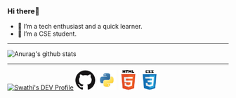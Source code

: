 ### Hi there👋
- 🔭 I’m a tech enthusiast and a quick learner.
- 🌱 I’m a CSE student.<!-- - 👯 I’m looking to collaborate on Java projects. -->
<!-- - 📫 How to reach me: <a href="https://www.linkedin.com/in/swathi-prabhu-839186181/" target="_blank">linkedin</a> -->
<!-- - 😄 call me: Swathi ;)
- ⚡ Fun fact: I love travelling, exploring variety of foods, dance, write blogs and more. -->

----

![Anurag's github stats](https://github-readme-stats.vercel.app/api?username=swathiprabhu3&show_icons=true&theme=radical)

----

<a href="https://dev.to/swathiprabhu3"><img src="https://d2fltix0v2e0sb.cloudfront.net/dev-badge.svg" alt="Swathi's DEV Profile" height="45" width="45"></a> <img src="https://raw.githubusercontent.com/github/explore/78df643247d429f6cc873026c0622819ad797942/topics/github/github.png" height="45" width="45" >  <img src="https://raw.githubusercontent.com/github/explore/80688e429a7d4ef2fca1e82350fe8e3517d3494d/topics/python/python.png" height="45" width="45">  <img src="https://raw.githubusercontent.com/github/explore/80688e429a7d4ef2fca1e82350fe8e3517d3494d/topics/html/html.png" height="45" width="45">   <img src="https://raw.githubusercontent.com/github/explore/80688e429a7d4ef2fca1e82350fe8e3517d3494d/topics/css/css.png" height="45" width="45">     





